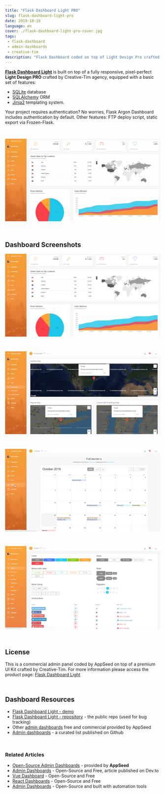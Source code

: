 ```yaml
---
title: "Flask Dashboard Light PRO"
slug: flask-dashboard-light-pro
date: 2019-10-19
language: en
cover: ./flask-dashboard-light-pro-cover.jpg
tags:
 - flask-dashboard
 - admin-dashboards
 - creative-tim
description: "Flask Dashboard coded on top of Light Design Pro crafted by Creative-Tim."
---
```


**[Flask Dashboard Light](https://appseed.us/admin-dashboards/flask-dashboard-light-pro)** is built on top of a fully responsive, pixel-perfect **Light  Design PRO** crafted by Creative-Tim agency, equipped with a basic set of features: 

- [SQLite](https://www.sqlite.org/index.html) database 
- [SQLAlchemy](https://flask-sqlalchemy.palletsprojects.com/en/2.x/) ORM
- [Jinja2](http://jinja.pocoo.org/docs/2.10/) templating system. 

Your project requires authentication? No worries, Flask Argon Dashboard includes authentication by default. 
Other features: FTP deploy script, static export via Frozen-Flask.

<br />

[![Flask Dashboard Light - Gif animated intro.](https://raw.githubusercontent.com/app-generator/static/master/products/flask-dashboard-light-pro-intro.gif)](https://www.youtube.com/watch?v=Z34np6FaXoc "Flask Dashboard Light")

<br />

## Dashboard Screenshots

![Flask Dashboard Light Pro - App Screen.](https://raw.githubusercontent.com/app-generator/static/master/products/flask-dashboard-light-pro-screen.png)

<br />

![Flask Dashboard Light Pro - App Screen.](https://raw.githubusercontent.com/app-generator/static/master/products/flask-dashboard-light-pro-screen-2.png)

<br />

![Flask Dashboard Light Pro - App Screen.](https://raw.githubusercontent.com/app-generator/static/master/products/flask-dashboard-light-pro-screen-1.png)

<br />

![Flask Dashboard Light Pro - App Screen.](https://raw.githubusercontent.com/app-generator/static/master/products/flask-dashboard-light-pro-screen-3.png)

<br />

## License

This is a commercial admin panel coded by AppSeed on top of a premium UI Kit crafted by Creative-Tim.
For more information please access the product page: [Flask Dashboard Light](https://appseed.us/admin-dashboards/flask-dashboard-light-pro) 

<br />

## Dashboard Resources

- [Flask Dashboard Light - demo](https://flask-dashboard-light-pro.appseed.us/) 
- [Flask Dashboard Light - repository](https://github.com/app-generator/flask-dashboard-light-pro) - the public repo (used for bug tracking) 
- Other [admin dashboards](https://appseed.us/admin-dashboards) free and commercial provided by AppSeed   
- [Admin dashboards](https://appseed.us/admin-dashboards) - a curated list published on Github  

<br />

### Related Articles

- [Open-Source Admin Dashboards](https://appseed.us/admin-dashboards/open-source) - provided by **AppSeed**
- [Admin Dashboards](https://dev.to/sm0ke/admin-dashboards-open-source-and-free-4aep) - Open-Source and Free, article published on Dev.to
- [Vue Dashboard](https://dev.to/sm0ke/vue-dashboard-open-source-apps-1gd1) - Open-Source and Free
- [React Dashboards](https://dev.to/sm0ke/react-dashboards-open-source-apps-1c7j) - Open-Source and Free
- [Admin Dashboards](https://blog.appseed.us/admin-dashboards-open-source-built-with-automation-tools/) - Open-Source and built with automation tools
